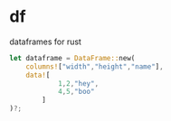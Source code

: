 # df
dataframes for rust

```rust
let dataframe = DataFrame::new(
    columns!["width","height","name"],
    data![
            1,2,"hey",
            4,5,"boo"
        ]
)?;
```